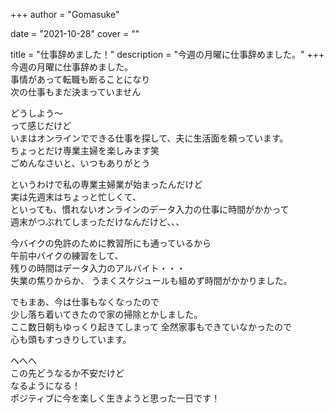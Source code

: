 +++
author = "Gomasuke"

date = "2021-10-28"
cover = ""

title = "仕事辞めました！"
description = "今週の月曜に仕事辞めました。"
+++
今週の月曜に仕事辞めました。  
事情があって転職も断ることになり  
次の仕事もまだ決まっていません  
  
どうしよう～  
って感じだけど  
いまはオンラインでできる仕事を探して、夫に生活面を頼っています。  
ちょっとだけ専業主婦を楽しみます笑  
ごめんなさいと、いつもありがとう  
  
というわけで私の専業主婦業が始まったんだけど  
実は先週末はちょっと忙しくて、  
といっても、慣れないオンラインのデータ入力の仕事に時間がかかって  
週末がつぶれてしまっただけなんだけど、、、  

今バイクの免許のために教習所にも通っているから  
午前中バイクの練習をして、  
残りの時間はデータ入力のアルバイト・・・  
失業の焦りからか、  うまくスケジュールも組めず時間がかかりました。  
  

でもまあ、今は仕事もなくなったので  
少し落ち着いてきたので家の掃除とかしました。  
ここ数日朝もゆっくり起きてしまって  全然家事もできていなかったので  
心も頭もすっきりしています。  
  
へへへ    
この先どうなるか不安だけど  
なるようになる！  
ポジティブに今を楽しく生きようと思った一日です！  